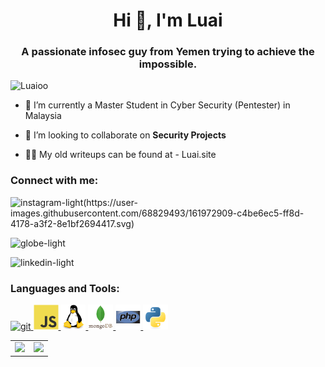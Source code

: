 <h1 align="center">Hi 👋, I'm Luai</h1>
<h3 align="center">A passionate infosec guy from Yemen trying to achieve the impossible.</h3>

<p align="left"> 
<img src="https://komarev.com/ghpvc/?username=Luaioo&label=Profile%20views&color=0e75b6&style=flat" alt="Luaioo" /> 
</p>

- 🔭 I’m currently a Master Student in Cyber Security (Pentester) in Malaysia

- 👯 I’m looking to collaborate on **Security Projects**

- 👨‍💻 My old writeups can be found at - Luai.site




### Connect with me:


![instagram-light(https://user-images.githubusercontent.com/68829493/161972909-c4be6ec5-ff8d-4178-a3f2-8e1bf2694417.svg)](https://github.com/shehabshalan)


![globe-light](https://user-images.githubusercontent.com/68829493/161972888-99f390b3-8aed-43c4-9555-15db098ec229.svg)


![linkedin-light](https://user-images.githubusercontent.com/68829493/161972707-d4e64fe6-fa6f-4d31-bdd2-a45d986d6c29.svg)




<h3 align="left">Languages and Tools:</h3>
<p align="left"> 
  
<a href="https://git-scm.com/" target="_blank" rel="noreferrer"> 
<img src="https://www.vectorlogo.zone/logos/git-scm/git-scm-icon.svg" alt="git" width="40" height="40"/> 
</a> 
  
<a href="https://developer.mozilla.org/en-US/docs/Web/JavaScript" target="_blank" rel="noreferrer"> 
<img src="https://raw.githubusercontent.com/devicons/devicon/master/icons/javascript/javascript-original.svg" alt="javascript" width="40" height="40"/> 
</a> 

<a href="https://www.linux.org/" target="_blank" rel="noreferrer"> 
<img src="https://raw.githubusercontent.com/devicons/devicon/master/icons/linux/linux-original.svg" alt="linux" width="40" height="40"/> 
</a> 
  
 <a href="https://www.mongodb.com/" target="_blank" rel="noreferrer"> 
 <img src="https://raw.githubusercontent.com/devicons/devicon/master/icons/mongodb/mongodb-original-wordmark.svg" alt="mongodb" width="40" height="40"/> 
 </a> 
  
 <a href="https://www.php.net" target="_blank" rel="noreferrer"> 
 <img src="https://raw.githubusercontent.com/devicons/devicon/master/icons/php/php-original.svg" alt="php" width="40" height="40"/> 
 </a> 
  
<a href="https://www.python.org" target="_blank" rel="noreferrer"> 
<img src="https://raw.githubusercontent.com/devicons/devicon/master/icons/python/python-original.svg" alt="python" width="40" height="40"/> 
</a> 
</p>

<p>
<a href="https://github.com/Luaioo">
  <table>
    <tr>
      <td>
  <img height="180em" src="https://github-readme-stats.vercel.app/api?username=Luaioo&show_icons=true&theme=radical" />
      </td>
      <td>
  <img height="180em" src="https://github-readme-stats-eight-theta.vercel.app/api/top-langs/?username=Luaioo&theme=radical&layout=compact&exclude_lang=java+r" />
      </td>
    </tr>
  </table>
</a>
</p>



